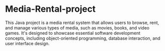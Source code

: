 # Media-Rental-project
This Java project is a media rental system that allows users to browse, rent, and manage various types of media, such as movies, books, and video games. It's designed to showcase essential software development concepts, including object-oriented programming, database interaction, and user interface design.
